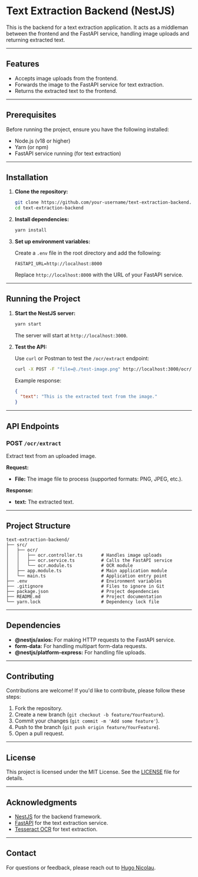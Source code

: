 
# Text Extraction Backend (NestJS)

This is the backend for a text extraction application. It acts as a middleman between the frontend and the FastAPI service, handling image uploads and returning extracted text.

---

## Features

- Accepts image uploads from the frontend.
- Forwards the image to the FastAPI service for text extraction.
- Returns the extracted text to the frontend.

---

## Prerequisites

Before running the project, ensure you have the following installed:

- Node.js (v18 or higher)
- Yarn (or npm)
- FastAPI service running (for text extraction)

---

## Installation

1. **Clone the repository:**

   ```bash
   git clone https://github.com/your-username/text-extraction-backend.git
   cd text-extraction-backend
   ```

2. **Install dependencies:**

   ```bash
   yarn install
   ```

3. **Set up environment variables:**

   Create a `.env` file in the root directory and add the following:

   ```env
   FASTAPI_URL=http://localhost:8000
   ```

   Replace `http://localhost:8000` with the URL of your FastAPI service.

---

## Running the Project

1. **Start the NestJS server:**

   ```bash
   yarn start
   ```

   The server will start at `http://localhost:3000`.

2. **Test the API:**

   Use `curl` or Postman to test the `/ocr/extract` endpoint:

   ```bash
   curl -X POST -F "file=@./test-image.png" http://localhost:3000/ocr/extract
   ```

   Example response:

   ```json
   {
     "text": "This is the extracted text from the image."
   }
   ```

---

## API Endpoints

### POST `/ocr/extract`

Extract text from an uploaded image.

**Request:**

- **File:** The image file to process (supported formats: PNG, JPEG, etc.).

**Response:**

- **text:** The extracted text.

---

## Project Structure

```
text-extraction-backend/
├── src/
│   ├── ocr/
│   │   ├── ocr.controller.ts       # Handles image uploads
│   │   ├── ocr.service.ts          # Calls the FastAPI service
│   │   └── ocr.module.ts           # OCR module
│   ├── app.module.ts               # Main application module
│   └── main.ts                     # Application entry point
├── .env                            # Environment variables
├── .gitignore                      # Files to ignore in Git
├── package.json                    # Project dependencies
├── README.md                       # Project documentation
└── yarn.lock                       # Dependency lock file
```

---

## Dependencies

- **@nestjs/axios:** For making HTTP requests to the FastAPI service.
- **form-data:** For handling multipart form-data requests.
- **@nestjs/platform-express:** For handling file uploads.

---

## Contributing

Contributions are welcome! If you'd like to contribute, please follow these steps:

1. Fork the repository.
2. Create a new branch (`git checkout -b feature/YourFeature`).
3. Commit your changes (`git commit -m 'Add some feature'`).
4. Push to the branch (`git push origin feature/YourFeature`).
5. Open a pull request.

---

## License

This project is licensed under the MIT License. See the [LICENSE](LICENSE) file for details.

---

## Acknowledgments

- [NestJS](https://nestjs.com/) for the backend framework.
- [FastAPI](https://fastapi.tiangolo.com/) for the text extraction service.
- [Tesseract OCR](https://github.com/tesseract-ocr/tesseract) for text extraction.

---

## Contact

For questions or feedback, please reach out to [Hugo Nicolau](mailto:nicolau.hugogiles@gmail.com).
